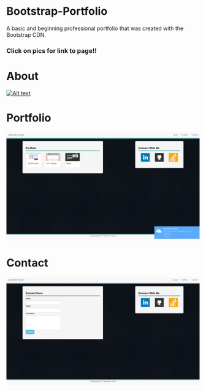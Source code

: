 # Bootstrap-Portfolio

A basic and beginning professional portfolio that was created with the Bootstrap CDN.

### Click on pics for link to page!!
# About
[![Alt text](images/about.png)](https://gabietaylor.github.io/Basic-Portfolio/index.html)
# Portfolio
[![Alt text](images/portfolio.png)](https://gabietaylor.github.io/Basic-Portfolio/portfolio.html)
# Contact
[![Alt text](images/contact.png)](https://gabietaylor.github.io/Basic-Portfolio/contact.html)